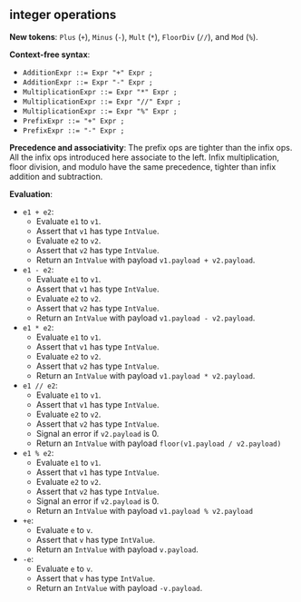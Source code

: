 ## integer operations

**New tokens**: `Plus` (`+`), `Minus` (`-`), `Mult` (`*`), `FloorDiv` (`//`),
and `Mod` (`%`).

**Context-free syntax**:

* `AdditionExpr ::= Expr "+" Expr ;`
* `AdditionExpr ::= Expr "-" Expr ;`
* `MultiplicationExpr ::= Expr "*" Expr ;`
* `MultiplicationExpr ::= Expr "//" Expr ;`
* `MultiplicationExpr ::= Expr "%" Expr ;`
* `PrefixExpr ::= "+" Expr ;`
* `PrefixExpr ::= "-" Expr ;`

**Precedence and associativity**: The prefix ops are tighter than the infix
ops. All the infix ops introduced here associate to the left. Infix
multiplication, floor division, and modulo have the same precedence, tighter
than infix addition and subtraction.

**Evaluation**:

* `e1 + e2`:
    * Evaluate `e1` to `v1`.
    * Assert that `v1` has type `IntValue`.
    * Evaluate `e2` to `v2`.
    * Assert that `v2` has type `IntValue`.
    * Return an `IntValue` with payload `v1.payload + v2.payload`.
* `e1 - e2`:
    * Evaluate `e1` to `v1`.
    * Assert that `v1` has type `IntValue`.
    * Evaluate `e2` to `v2`.
    * Assert that `v2` has type `IntValue`.
    * Return an `IntValue` with payload `v1.payload - v2.payload`.
* `e1 * e2`:
    * Evaluate `e1` to `v1`.
    * Assert that `v1` has type `IntValue`.
    * Evaluate `e2` to `v2`.
    * Assert that `v2` has type `IntValue`.
    * Return an `IntValue` with payload `v1.payload * v2.payload`.
* `e1 // e2`:
    * Evaluate `e1` to `v1`.
    * Assert that `v1` has type `IntValue`.
    * Evaluate `e2` to `v2`.
    * Assert that `v2` has type `IntValue`.
    * Signal an error if `v2.payload` is 0.
    * Return an `IntValue` with payload `floor(v1.payload / v2.payload)`
* `e1 % e2`:
    * Evaluate `e1` to `v1`.
    * Assert that `v1` has type `IntValue`.
    * Evaluate `e2` to `v2`.
    * Assert that `v2` has type `IntValue`.
    * Signal an error if `v2.payload` is 0.
    * Return an `IntValue` with payload `v1.payload % v2.payload`
* `+e`:
    * Evaluate `e` to `v`.
    * Assert that `v` has type `IntValue`.
    * Return an `IntValue` with payload `v.payload`.
* `-e`:
    * Evaluate `e` to `v`.
    * Assert that `v` has type `IntValue`.
    * Return an `IntValue` with payload `-v.payload`.

